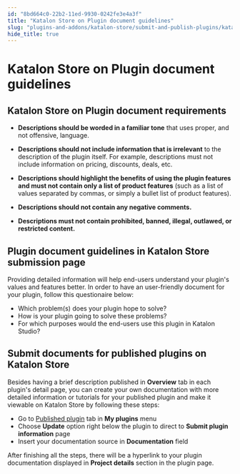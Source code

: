 ```yaml
---
id: "8bd664c0-22b2-11ed-9930-0242fe3e4a3f"
title: "Katalon Store on Plugin document guidelines"
slug: "plugins-and-addons/katalon-store/submit-and-publish-plugins/katalon-store-on-plugin-document-guidelines"
hide_title: true
---
```


# <a id="id_document-guidelines" class="anchor_top_offset"/><a id="ariaid-title1" class="anchor_top_offset"/><span xmlns="http://www.w3.org/1999/xhtml" className="ph">Katalon Store</span>  on Plugin document guidelines


## <a id="id_1" class="anchor_top_offset"/><span xmlns="http://www.w3.org/1999/xhtml" className="ph">Katalon Store</span>  on Plugin document requirements

<ul xmlns="http://www.w3.org/1999/xhtml" className="ul"><li className="li">     <p className="p">       <strong className="ph b">Descriptions should be worded in a familiar         tone</strong> that uses proper, and not offensive, language.</p>   </li><li className="li">     <p className="p">       <strong className="ph b">Descriptions should not include information that is         irrelevant</strong> to the description of the plugin itself. For       example, descriptions must not include information on pricing,       discounts, deals, etc.</p>   </li><li className="li">     <p className="p">       <strong className="ph b">Descriptions should highlight the benefits of using the         plugin features</strong>       <strong className="ph b">and must not contain only a list         of product features</strong> (such as a list of values separated by       commas, or simply a bullet list of product features).</p>   </li><li className="li">     <p className="p">       <strong className="ph b">Descriptions should not contain any negative         comments.</strong>     </p>   </li><li className="li">     <p className="p">       <strong className="ph b">Descriptions must not contain prohibited, banned,         illegal, outlawed, or restricted content.</strong>     </p>   </li></ul> 

## <a id="id_2" class="anchor_top_offset"/>Plugin document guidelines in <span xmlns="http://www.w3.org/1999/xhtml" className="ph">Katalon Store</span>  submission page

<p xmlns="http://www.w3.org/1999/xhtml" className="p">Providing detailed information will help end-users understand   your plugin's values and features better. In order to have an   user-friendly document for your plugin, follow this questionaire   below:</p> 
<ul xmlns="http://www.w3.org/1999/xhtml" className="ul"><li className="li">Which problem(s) does your plugin hope to solve?</li><li className="li">How is your plugin going to solve these problems?</li><li className="li">For which purposes would the end-users use this plugin in     Katalon Studio?</li></ul> 

## <a id="id_3" class="anchor_top_offset"/>Submit documents for published plugins on <span xmlns="http://www.w3.org/1999/xhtml" className="ph">Katalon Store</span> 

<p xmlns="http://www.w3.org/1999/xhtml" className="p">Besides having a brief description published in   <strong className="ph b">Overview</strong> tab in each plugin's detail page, you can   create your own documentation with more detailed information or   tutorials for your published plugin and make it viewable on <span className="ph">Katalon Store</span>   by following these steps:</p> 
<ul xmlns="http://www.w3.org/1999/xhtml" className="ul"><li className="li">Go to <a className="xref j-external-link" href="https://store.katalon.com/manage/publisher" target="_blank">Published       plugin</a> tab in <strong className="ph b">My plugins</strong> menu</li><li className="li">Choose <strong className="ph b">Update</strong> option right below the plugin to     direct to <strong className="ph b">Submit plugin information</strong> page</li><li className="li">Insert your documentation source in     <strong className="ph b">Documentation</strong> field</li></ul> 
<p xmlns="http://www.w3.org/1999/xhtml" className="p">After finishing all the steps, there will be a hyperlink to your   plugin documentation displayed in <strong className="ph b">Project details</strong>   section in the plugin page.</p> 

